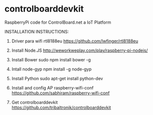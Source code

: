 # controlboarddevkit
RaspberryPi code for ControlBoard.net a IoT Platform

INSTALLATION INSTRUCTIONS:

1) Driver para wifi rtl8188eu 
https://github.com/lwfinger/rtl8188eu

2) Install Node.JS
http://weworkweplay.com/play/raspberry-pi-nodejs/

3) Install Bower
sudo npm install bower -g

4) Intall node-gyp
npm install -g node-gyp

5) Install Python
sudo apt-get install python-dev

6) Install and config AP raspberry-wifi-conf
https://github.com/sabhiram/raspberry-wifi-conf

7) Get controlboarddevkit
https://github.com/tribaltronik/controlboarddevkit
